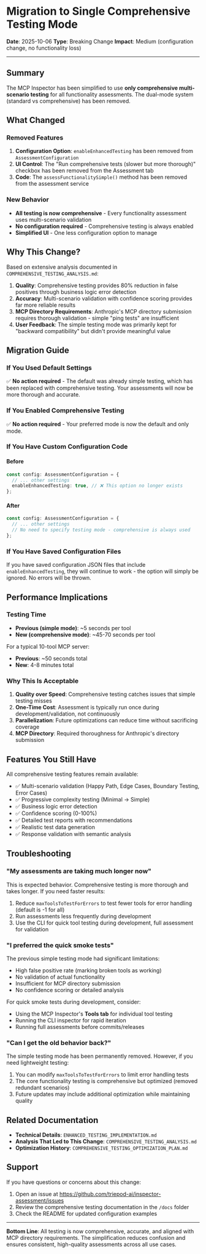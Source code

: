 # Migration to Single Comprehensive Testing Mode

**Date**: 2025-10-06
**Type**: Breaking Change
**Impact**: Medium (configuration change, no functionality loss)

---

## Summary

The MCP Inspector has been simplified to use **only comprehensive multi-scenario testing** for all functionality assessments. The dual-mode system (standard vs comprehensive) has been removed.

## What Changed

### Removed Features

1. **Configuration Option**: `enableEnhancedTesting` has been removed from `AssessmentConfiguration`
2. **UI Control**: The "Run comprehensive tests (slower but more thorough)" checkbox has been removed from the Assessment tab
3. **Code**: The `assessFunctionalitySimple()` method has been removed from the assessment service

### New Behavior

- **All testing is now comprehensive** - Every functionality assessment uses multi-scenario validation
- **No configuration required** - Comprehensive testing is always enabled
- **Simplified UI** - One less configuration option to manage

## Why This Change?

Based on extensive analysis documented in `COMPREHENSIVE_TESTING_ANALYSIS.md`:

1. **Quality**: Comprehensive testing provides 80% reduction in false positives through business logic error detection
2. **Accuracy**: Multi-scenario validation with confidence scoring provides far more reliable results
3. **MCP Directory Requirements**: Anthropic's MCP directory submission requires thorough validation - simple "ping tests" are insufficient
4. **User Feedback**: The simple testing mode was primarily kept for "backward compatibility" but didn't provide meaningful value

## Migration Guide

### If You Used Default Settings

✅ **No action required** - The default was already simple testing, which has been replaced with comprehensive testing. Your assessments will now be more thorough and accurate.

### If You Enabled Comprehensive Testing

✅ **No action required** - Your preferred mode is now the default and only mode.

### If You Have Custom Configuration Code

#### Before

```typescript
const config: AssessmentConfiguration = {
  // ... other settings
  enableEnhancedTesting: true, // ❌ This option no longer exists
};
```

#### After

```typescript
const config: AssessmentConfiguration = {
  // ... other settings
  // No need to specify testing mode - comprehensive is always used
};
```

### If You Have Saved Configuration Files

If you have saved configuration JSON files that include `enableEnhancedTesting`, they will continue to work - the option will simply be ignored. No errors will be thrown.

## Performance Implications

### Testing Time

- **Previous (simple mode)**: ~5 seconds per tool
- **New (comprehensive mode)**: ~45-70 seconds per tool

For a typical 10-tool MCP server:

- **Previous**: ~50 seconds total
- **New**: 4-8 minutes total

### Why This Is Acceptable

1. **Quality over Speed**: Comprehensive testing catches issues that simple testing misses
2. **One-Time Cost**: Assessment is typically run once during development/validation, not continuously
3. **Parallelization**: Future optimizations can reduce time without sacrificing coverage
4. **MCP Directory**: Required thoroughness for Anthropic's directory submission

## Features You Still Have

All comprehensive testing features remain available:

- ✅ Multi-scenario validation (Happy Path, Edge Cases, Boundary Testing, Error Cases)
- ✅ Progressive complexity testing (Minimal → Simple)
- ✅ Business logic error detection
- ✅ Confidence scoring (0-100%)
- ✅ Detailed test reports with recommendations
- ✅ Realistic test data generation
- ✅ Response validation with semantic analysis

## Troubleshooting

### "My assessments are taking much longer now"

This is expected behavior. Comprehensive testing is more thorough and takes longer. If you need faster results:

1. Reduce `maxToolsToTestForErrors` to test fewer tools for error handling (default is -1 for all)
2. Run assessments less frequently during development
3. Use the CLI for quick tool testing during development, full assessment for validation

### "I preferred the quick smoke tests"

The previous simple testing mode had significant limitations:

- High false positive rate (marking broken tools as working)
- No validation of actual functionality
- Insufficient for MCP directory submission
- No confidence scoring or detailed analysis

For quick smoke tests during development, consider:

- Using the MCP Inspector's **Tools tab** for individual tool testing
- Running the CLI inspector for rapid iteration
- Running full assessments before commits/releases

### "Can I get the old behavior back?"

The simple testing mode has been permanently removed. However, if you need lightweight testing:

1. You can modify `maxToolsToTestForErrors` to limit error handling tests
2. The core functionality testing is comprehensive but optimized (removed redundant scenarios)
3. Future updates may include additional optimization while maintaining quality

## Related Documentation

- **Technical Details**: `ENHANCED_TESTING_IMPLEMENTATION.md`
- **Analysis That Led to This Change**: `COMPREHENSIVE_TESTING_ANALYSIS.md`
- **Optimization History**: `COMPREHENSIVE_TESTING_OPTIMIZATION_PLAN.md`

## Support

If you have questions or concerns about this change:

1. Open an issue at https://github.com/triepod-ai/inspector-assessment/issues
2. Review the comprehensive testing documentation in the `/docs` folder
3. Check the README for updated configuration examples

---

**Bottom Line**: All testing is now comprehensive, accurate, and aligned with MCP directory requirements. The simplification reduces confusion and ensures consistent, high-quality assessments across all use cases.
